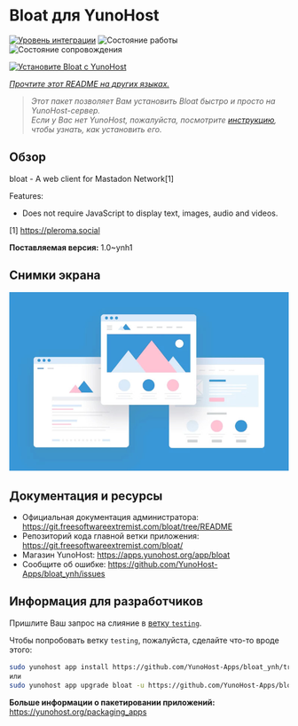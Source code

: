 <!--
Важно: этот README был автоматически сгенерирован <https://github.com/YunoHost/apps/tree/master/tools/readme_generator>
Он НЕ ДОЛЖЕН редактироваться вручную.
-->

# Bloat для YunoHost

[![Уровень интеграции](https://dash.yunohost.org/integration/bloat.svg)](https://ci-apps.yunohost.org/ci/apps/bloat/) ![Состояние работы](https://ci-apps.yunohost.org/ci/badges/bloat.status.svg) ![Состояние сопровождения](https://ci-apps.yunohost.org/ci/badges/bloat.maintain.svg)

[![Установите Bloat с YunoHost](https://install-app.yunohost.org/install-with-yunohost.svg)](https://install-app.yunohost.org/?app=bloat)

*[Прочтите этот README на других языках.](./ALL_README.md)*

> *Этот пакет позволяет Вам установить Bloat быстро и просто на YunoHost-сервер.*  
> *Если у Вас нет YunoHost, пожалуйста, посмотрите [инструкцию](https://yunohost.org/install), чтобы узнать, как установить его.*

## Обзор

bloat - A web client for Mastadon Network[1]

Features:

- Does not require JavaScript to display text, images, audio and videos.

[1] https://pleroma.social


**Поставляемая версия:** 1.0~ynh1

## Снимки экрана

![Снимок экрана Bloat](./doc/screenshots/example.jpg)

## Документация и ресурсы

- Официальная документация администратора: <https://git.freesoftwareextremist.com/bloat/tree/README>
- Репозиторий кода главной ветки приложения: <https://git.freesoftwareextremist.com/bloat/>
- Магазин YunoHost: <https://apps.yunohost.org/app/bloat>
- Сообщите об ошибке: <https://github.com/YunoHost-Apps/bloat_ynh/issues>

## Информация для разработчиков

Пришлите Ваш запрос на слияние в [ветку `testing`](https://github.com/YunoHost-Apps/bloat_ynh/tree/testing).

Чтобы попробовать ветку `testing`, пожалуйста, сделайте что-то вроде этого:

```bash
sudo yunohost app install https://github.com/YunoHost-Apps/bloat_ynh/tree/testing --debug
или
sudo yunohost app upgrade bloat -u https://github.com/YunoHost-Apps/bloat_ynh/tree/testing --debug
```

**Больше информации о пакетировании приложений:** <https://yunohost.org/packaging_apps>
